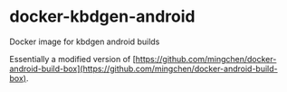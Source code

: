 # docker-kbdgen-android
Docker image for kbdgen android builds

Essentially a modified version of [https://github.com/mingchen/docker-android-build-box](https://github.com/mingchen/docker-android-build-box).

